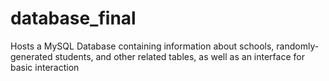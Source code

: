 # database_final
Hosts a MySQL Database containing information about schools, randomly-generated students, and other related tables, as well as an interface for basic interaction
